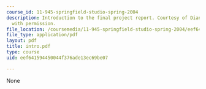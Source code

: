 ```yaml
---
course_id: 11-945-springfield-studio-spring-2004
description: Introduction to the final project report. Courtesy of Diana Bernal. Used
  with permission.
file_location: /coursemedia/11-945-springfield-studio-spring-2004/eef641594450044f376ade13ec69be07_intro.pdf
file_type: application/pdf
layout: pdf
title: intro.pdf
type: course
uid: eef641594450044f376ade13ec69be07

---
```

None